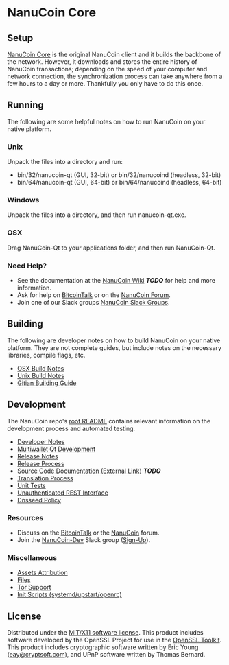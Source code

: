 NanuCoin Core
=====================

Setup
---------------------
[NanuCoin Core](http://nanucoin.com/wallet) is the original NanuCoin client and it builds the backbone of the network. However, it downloads and stores the entire history of NanuCoin transactions; depending on the speed of your computer and network connection, the synchronization process can take anywhere from a few hours to a day or more. Thankfully you only have to do this once.

Running
---------------------
The following are some helpful notes on how to run NanuCoin on your native platform.

### Unix

Unpack the files into a directory and run:

- bin/32/nanucoin-qt (GUI, 32-bit) or bin/32/nanucoind (headless, 32-bit)
- bin/64/nanucoin-qt (GUI, 64-bit) or bin/64/nanucoind (headless, 64-bit)

### Windows

Unpack the files into a directory, and then run nanucoin-qt.exe.

### OSX

Drag NanuCoin-Qt to your applications folder, and then run NanuCoin-Qt.

### Need Help?

* See the documentation at the [NanuCoin Wiki](https://en.bitcoin.it/wiki/Main_Page) ***TODO***
for help and more information.
* Ask for help on [BitcoinTalk](https://bitcointalk.org/index.php?topic=1262920.0) or on the [NanuCoin Forum](http://forum.nanucoin.com/).
* Join one of our Slack groups [NanuCoin Slack Groups](https://nanucoin.com/slack-logins/).

Building
---------------------
The following are developer notes on how to build NanuCoin on your native platform. They are not complete guides, but include notes on the necessary libraries, compile flags, etc.

- [OSX Build Notes](build-osx.md)
- [Unix Build Notes](build-unix.md)
- [Gitian Building Guide](gitian-building.md)

Development
---------------------
The NanuCoin repo's [root README](https://github.com/NanuCoin-Project/NanuCoin/blob/master/README.md) contains relevant information on the development process and automated testing.

- [Developer Notes](developer-notes.md)
- [Multiwallet Qt Development](multiwallet-qt.md)
- [Release Notes](release-notes.md)
- [Release Process](release-process.md)
- [Source Code Documentation (External Link)](https://dev.visucore.com/bitcoin/doxygen/) ***TODO***
- [Translation Process](translation_process.md)
- [Unit Tests](unit-tests.md)
- [Unauthenticated REST Interface](REST-interface.md)
- [Dnsseed Policy](dnsseed-policy.md)

### Resources

* Discuss on the [BitcoinTalk](https://bitcointalk.org/index.php?topic=1262920.0) or the [NanuCoin](http://forum.nanucoin.com/) forum.
* Join the [NanuCoin-Dev](https://nanucoin-dev.slack.com/) Slack group ([Sign-Up](https://nanucoin-dev.herokuapp.com/)).

### Miscellaneous
- [Assets Attribution](assets-attribution.md)
- [Files](files.md)
- [Tor Support](tor.md)
- [Init Scripts (systemd/upstart/openrc)](init.md)

License
---------------------
Distributed under the [MIT/X11 software license](http://www.opensource.org/licenses/mit-license.php).
This product includes software developed by the OpenSSL Project for use in the [OpenSSL Toolkit](https://www.openssl.org/). This product includes
cryptographic software written by Eric Young ([eay@cryptsoft.com](mailto:eay@cryptsoft.com)), and UPnP software written by Thomas Bernard.
